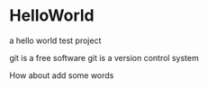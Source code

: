 # HelloWorld
a hello world test project

git is a free software
git is a version control system

How about add some words


